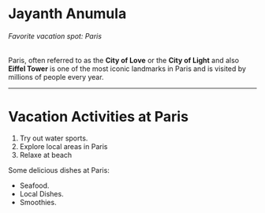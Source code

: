 # Jayanth Anumula
###### Favorite vacation spot: Paris
Paris, often referred to as the **City of Love** or the **City of Light** and also **Eiffel Tower** is one of the most iconic landmarks in Paris and is visited by millions of people every year.

---

# Vacation Activities at Paris

1. Try out water sports.
2. Explore local areas in Paris
3. Relaxe at beach

 Some delicious dishes at Paris:

- Seafood.
- Local Dishes.
- Smoothies.